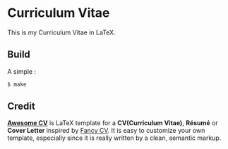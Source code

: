 Curriculum Vitae
================

This is my Curriculum Vitae in LaTeX.

Build
-----

A simple :

```bash
$ make
```

Credit
------

[**Awesome CV**](https://github.com/posquit0/Awesome-CV) is LaTeX template for
a **CV(Curriculum Vitae)**, **Résumé** or **Cover Letter** inspired by [Fancy CV](https://www.sharelatex.com/templates/cv-or-resume/fancy-cv). It is easy to
customize your own template, especially since it is really written by a clean,
semantic markup.
